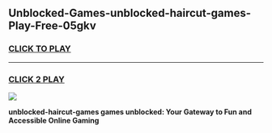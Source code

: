 
## Unblocked-Games-unblocked-haircut-games-Play-Free-05gkv
<h3>
<a href="https://premium76.site?title=unblocked-haircut-games&ref=15A">CLICK TO PLAY</a></h3>
<hr>

<h3>
<a href="https://premium76.site?title=unblocked-haircut-games&ref=15A">CLICK 2 PLAY</a>
  
</h3>

<a href="https://premium76.site?title=unblocked-haircut-games&ref=15A"><img src="https://clearcache.store/games.png"></a>


**unblocked-haircut-games games unblocked: Your Gateway to Fun and Accessible Online Gaming**
